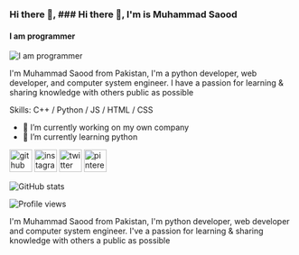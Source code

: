 ### Hi there 👋, ### Hi there 👋, I'm is Muhammad Saood
#### I am programmer
![I am programmer](https://pbs.twimg.com/profile_banners/1373814363300237312/1618374968/1080x360)

I'm Muhammad Saood from Pakistan, I'm a python developer, web developer, and computer system engineer.
I have a passion for learning & sharing knowledge with others public as possible

Skills: C++ / Python / JS / HTML / CSS

- 🔭 I’m currently working on my own company 
- 🌱 I’m currently learning python 


[<img src='https://cdn.jsdelivr.net/npm/simple-icons@3.0.1/icons/github.svg' alt='github' height='40'>](https://github.com/MuhammadSaood)  [<img src='https://cdn.jsdelivr.net/npm/simple-icons@3.0.1/icons/instagram.svg' alt='instagram' height='40'>](https://www.instagram.com/saood952/)  [<img src='https://cdn.jsdelivr.net/npm/simple-icons@3.0.1/icons/twitter.svg' alt='twitter' height='40'>](https://twitter.com/SaoodChoudhary)  [<img src='https://cdn.jsdelivr.net/npm/simple-icons@3.0.1/icons/pinterest.svg' alt='pinterest' height='40'>](www.pinterest.com/saoodch93)  

![GitHub stats](https://github-readme-stats.vercel.app/api?username=MuhammadSaood&show_icons=true)  

![Profile views](https://gpvc.arturio.dev/MuhammadSaood)  


I'm Muhammad Saood from Pakistan, I'm python developer, web developer and computer system engineer.
I've a passion for learning & sharing knowledge with others a public as possible
